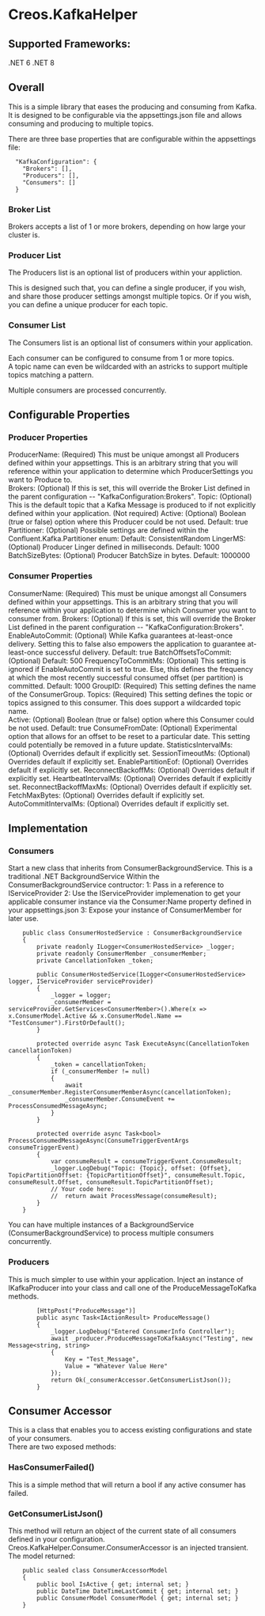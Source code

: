 # Creos.KafkaHelper

## Supported Frameworks:
.NET 6
.NET 8

## Overall 

This is a simple library that eases the producing and consuming from Kafka.  
It is designed to be configurable via the appsettings.json file and allows consuming and producing to multiple topics.

There are three base properties that are configurable within the appsettings file:

```
  "KafkaConfiguration": {
    "Brokers": [],
    "Producers": [],
    "Consumers": []
  }

```

### Broker List
Brokers accepts a list of 1 or more brokers, depending on how large your cluster is.  

### Producer List
The Producers list is an optional list of producers within your appliction.  

This is designed such that, you can define a single producer, if you wish, and share those producer settings amongst multiple topics. 
Or if you wish, you can define a unique producer for each topic.  

### Consumer List
The Consumers list is an optional list of consumers within your application.  

Each consumer can be configured to consume from 1 or more topics.  
A topic name can even be wildcarded with an astricks to support multiple topics matching a pattern.

Multiple consumers are processed concurrently.   




## Configurable Properties

### Producer Properties

ProducerName: (Required) This must be unique amongst all Producers defined within your appsettings.  This is an arbitrary string that you will reference within your application to determine which ProducerSettings you want to Produce to.   
Brokers: (Optional) If this is set, this will override the Broker List defined in the parent configuration -- "KafkaConfiguration:Brokers".
Topic:  (Optional) This is the default topic that a Kafka Message is produced to if not explicitly defined within your application.   (Not required)
Active:  (Optional) Boolean (true or false) option where this Producer could be not used.  Default:  true
Partitioner:  (Optional) Possible settings are defined within the Confluent.Kafka.Partitioner enum:  Default: ConsistentRandom
LingerMS:  (Optional) Producer Linger defined in milliseconds.   Default: 1000
BatchSizeBytes:  (Optional)  Producer BatchSize in bytes.  Default: 1000000

### Consumer Properties

ConsumerName: (Required) This must be unique amongst all Consumers defined within your appsettings.  This is an arbitrary string that you will reference within your application to determine which Consumer you want to consumer from. 
Brokers: (Optional) If this is set, this will override the Broker List defined in the parent configuration -- "KafkaConfiguration:Brokers".
EnableAutoCommit:  (Optional)  While Kafka guarantees at-least-once delivery.  Setting this to false also empowers the application to guarantee at-least-once successful delivery.    Default: true
BatchOffsetsToCommit:  (Optional)  Default: 500
FrequencyToCommitMs:  (Optional)  This setting is ignored if EnableAutoCommit is set to true.   Else, this defines the frequency at which the most recently successful consumed offset (per partition) is committed.  Default: 1000
GroupID:  (Required)  This setting defines the name of the ConsumerGroup.
Topics: (Required)  This setting defines the topic or topics assigned to this consumer.  This does support a wildcarded topic name.  
Active:  (Optional) Boolean (true or false) option where this Consumer could be not used.  Default:  true
ConsumeFromDate: (Optional)  Experimental option that allows for an offset to be reset to a particular date.  This setting could potentially be removed in a future update. 
StatisticsIntervalMs:  (Optional)  Overrides default if explicitly set. 
SessionTimeoutMs:  (Optional)  Overrides default if explicitly set. 
EnablePartitionEof:  (Optional)  Overrides default if explicitly set. 
ReconnectBackoffMs:  (Optional)  Overrides default if explicitly set. 
HeartbeatIntervalMs:  (Optional)  Overrides default if explicitly set. 
ReconnectBackoffMaxMs:  (Optional)  Overrides default if explicitly set. 
FetchMaxBytes:  (Optional)  Overrides default if explicitly set. 
AutoCommitIntervalMs:  (Optional)  Overrides default if explicitly set. 



## Implementation

### Consumers

Start a new class that inherits from ConsumerBackgroundService.  This is a traditional .NET BackgroundService
Within the ConsumerBackgroundService contructor:
1: Pass in a reference to IServiceProvider
2: Use the IServiceProvider implemenation to get your applicable consumer instance via the Consumer:Name property defined in your appsettings.json
3: Expose your instance of ConsumerMember for later use.

```
    public class ConsumerHostedService : ConsumerBackgroundService
    {
        private readonly ILogger<ConsumerHostedService> _logger;
        private readonly ConsumerMember _consumerMember;
        private CancellationToken _token;

        public ConsumerHostedService(ILogger<ConsumerHostedService> logger, IServiceProvider serviceProvider)
        {
            _logger = logger;
            _consumerMember = serviceProvider.GetServices<ConsumerMember>().Where(x => x.ConsumerModel.Active && x.ConsumerModel.Name == "TestConsumer").FirstOrDefault();
        }

        protected override async Task ExecuteAsync(CancellationToken cancellationToken)
        {
            _token = cancellationToken;
            if (_consumerMember != null)
            {
                await _consumerMember.RegisterConsumerMemberAsync(cancellationToken);
                _consumerMember.ConsumeEvent += ProcessConsumedMessageAsync;
            }
        }

        protected override async Task<bool> ProcessConsumedMessageAsync(ConsumeTriggerEventArgs consumeTriggerEvent)
        {
            var consumeResult = consumeTriggerEvent.ConsumeResult;
            _logger.LogDebug("Topic: {Topic}, offset: {Offset}, TopicPartitionOffset: {TopicPartitionOffset}", consumeResult.Topic, consumeResult.Offset, consumeResult.TopicPartitionOffset);
            // Your code here:
            //  return await ProcessMessage(consumeResult);
        }
    }

```

You can have multiple instances of a BackgroundService (ConsumerBackgroundService) to process multiple consumers concurrently. 

### Producers
This is much simpler to use within your application.  Inject an instance of IKafkaProducer into your class and call one of the ProduceMessageToKafka methods.  

```
        [HttpPost("ProduceMessage")]
        public async Task<IActionResult> ProduceMessage()
        {
            _logger.LogDebug("Entered ConsumerInfo Controller");
            await _producer.ProduceMessageToKafkaAsync("Testing", new Message<string, string>
            {
                Key = "Test_Message",
                Value = "Whatever Value Here"
            });
            return Ok(_consumerAccessor.GetConsumerListJson());
        }
```

## Consumer Accessor
This is a class that enables you to access existing configurations and state of your consumers.  
There are two exposed methods:

### HasConsumerFailed()
This is a simple method that will return a bool if any active consumer has failed.  

### GetConsumerListJson()
This method will return an object of the current state of all consumers defined in your configuration.
Creos.KafkaHelper.Consumer.ConsumerAccessor is an injected transient.
The model returned: 

```
    public sealed class ConsumerAccessorModel
    {
        public bool IsActive { get; internal set; }
        public DateTime DateTimeLastCommit { get; internal set; }
        public ConsumerModel ConsumerModel { get; internal set; }
    }
```

